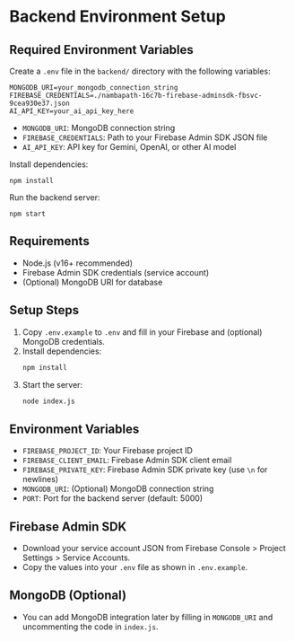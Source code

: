 # Backend Environment Setup

## Required Environment Variables
Create a `.env` file in the `backend/` directory with the following variables:

```
MONGODB_URI=your_mongodb_connection_string
FIREBASE_CREDENTIALS=./nambapath-16c7b-firebase-adminsdk-fbsvc-9cea930e37.json
AI_API_KEY=your_ai_api_key_here
```

- `MONGODB_URI`: MongoDB  connection string
- `FIREBASE_CREDENTIALS`: Path to your Firebase Admin SDK JSON file
- `AI_API_KEY`: API key for Gemini, OpenAI, or other AI model

Install dependencies:
```
npm install
```

Run the backend server:
```
npm start
```

## Requirements
- Node.js (v16+ recommended)
- Firebase Admin SDK credentials (service account)
- (Optional) MongoDB URI for database

## Setup Steps
1. Copy `.env.example` to `.env` and fill in your Firebase and (optional) MongoDB credentials.
2. Install dependencies:
   ```bash
   npm install
   ```
3. Start the server:
   ```bash
   node index.js
   ```

## Environment Variables
- `FIREBASE_PROJECT_ID`: Your Firebase project ID
- `FIREBASE_CLIENT_EMAIL`: Firebase Admin SDK client email
- `FIREBASE_PRIVATE_KEY`: Firebase Admin SDK private key (use `\n` for newlines)
- `MONGODB_URI`: (Optional) MongoDB connection string
- `PORT`: Port for the backend server (default: 5000)

## Firebase Admin SDK
- Download your service account JSON from Firebase Console > Project Settings > Service Accounts.
- Copy the values into your `.env` file as shown in `.env.example`.

## MongoDB (Optional)
- You can add MongoDB integration later by filling in `MONGODB_URI` and uncommenting the code in `index.js`. 